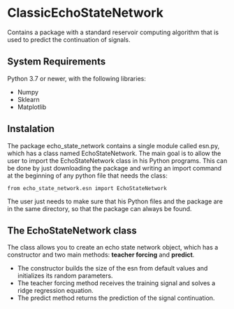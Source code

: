 # ClassicEchoStateNetwork
Contains a package with a standard reservoir computing algorithm that is used 
to predict the continuation of signals.

## System Requirements
Python 3.7 or newer, with the following libraries:
* Numpy
* Sklearn
* Matplotlib

## Instalation
The package echo_state_network contains a single module called esn.py, which has a class named EchoStateNetwork.
The main goal is to allow the user to import the EchoStateNetwork class in his Python programs. 
This can be done by just downloading the package and writing an import command at the beginning of any python 
file that needs the class:
```
from echo_state_network.esn import EchoStateNetwork
```
The user just needs to make sure that his Python files and the package are in the same directory, 
so that the package can always be found. 

## The EchoStateNetwork class
The class allows you to create an echo state network object,
which has a constructor and two main methods: **teacher forcing** and **predict**.
* The constructor builds the size of the esn from default values and initializes its random parameters. 
* The teacher forcing method receives the training signal and solves a ridge regression equation. 
* The predict method returns the prediction of the signal continuation.
